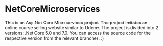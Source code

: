# NetCoreMicroservices
This is an Asp.Net Core Microservices project. The project imitates an online course selling website similar to Udemy. The project is divided into 2 versions: .Net Core 5.0 and 7.0. You can access the source code for the respective version from the relevant branches. :)
